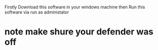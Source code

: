Firstly Download this software in your windows machine
then Run this software via run as administator
# note make shure your defender was off #
